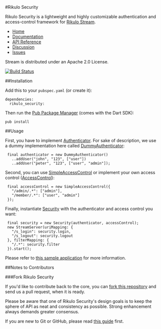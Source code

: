 #Rikulo Security

Rikulo Security is a lightweight and highly customizable authentication and access-control framework for [Rikulo Stream](http://rikulo.org/projects/stream).

* [Home](http://rikulo.org/projects/stream)
* [Documentation](http://docs.rikulo.org/stream/latest/Add-ons/Rikulo_Security)
* [API Reference](http://api.rikulo.org/security/latest)
* [Discussion](http://stackoverflow.com/questions/tagged/rikulo)
* [Issues](https://github.com/rikulo/security/issues)

Stream is distributed under an Apache 2.0 License.

[![Build Status](https://drone.io/github.com/rikulo/security/status.png)](https://drone.io/github.com/rikulo/security/latest)

##Installation

Add this to your `pubspec.yaml` (or create it):

    dependencies:
      rikulo_security:

Then run the [Pub Package Manager](http://pub.dartlang.org/doc) (comes with the Dart SDK):

    pub install

##Usage

 First, you have to implement [Authenticator](http://api.rikulo.org/security/latest/rikulo_security/Authenticator.html). For sake of description, we use a dummy implementation here called [DummyAuthenticator](http://api.rikulo.org/security/latest/rikulo_security_plugin/DummyAuthenticator.html):

     final authenticator = new DummyAuthenticator()
       ..addUser("john", "123", ["user"])
       ..addUser("peter", "123", ["user", "admin"]);

 Second, you can use [SimpleAccessControl](http://api.rikulo.org/security/latest/rikulo_security_plugin/SimpleAccessControl.html) or implement your own access control
 ([AccessControl](http://api.rikulo.org/security/latest/rikulo_security/AccessControl.html)):

     final accessControl = new SimpleAccessControl({
       "/admin/.*": ["admin"],
       "/member/.*": ["user", "admin"]
     });

 Finally, instantiate [Security](http://api.rikulo.org/security/latest/rikulo_security/Security.html) with the authenticator and access control you want:

     final security = new Security(authenticator, accessControl);
     new StreamServer(uriMapping: {
       "/s_login": security.login,
       "/s_logout": security.logout
     }, filterMapping: {
       "/.*": security.filter
     }).start();

Please refer to [this sample application](https://github.com/rikulo/security/tree/master/example/hello) for more information.

##Notes to Contributors

###Fork Rikulo Security

If you'd like to contribute back to the core, you can [fork this repository](https://help.github.com/articles/fork-a-repo) and send us a pull request, when it is ready.

Please be aware that one of Rikulo Security's design goals is to keep the sphere of API as neat and consistency as possible. Strong enhancement always demands greater consensus.

If you are new to Git or GitHub, please read [this guide](https://help.github.com/) first.
